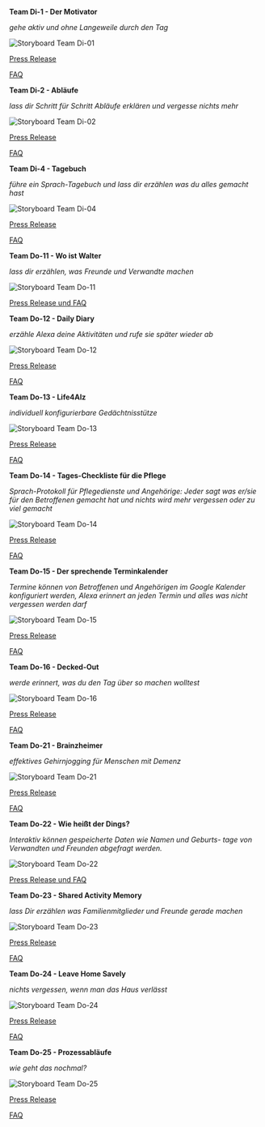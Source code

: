 
**Team Di-1 - Der Motivator**

*gehe aktiv und ohne Langeweile durch den Tag*

![Storyboard Team Di-01](swe-Di-01/Documents_Storyboard.png)

[Press Release](swe-Di-01/Documents_Press_Release.pdf)

[FAQ](swe-Di-01/Documents_FAQ.pdf)

**Team Di-2 - Abläufe**

*lass dir Schritt für Schritt Abläufe erklären und vergesse nichts mehr*

![Storyboard Team Di-02](swe-Di-02/Documents_Storyboard.jpg)

[Press Release](swe-Di-02/PR.pdf)

[FAQ](swe-Di-02/FAQ.pdf)

**Team Di-4 - Tagebuch**

*führe ein Sprach-Tagebuch und lass dir erzählen was du alles gemacht hast*

![Storyboard Team Di-04](swe-Di-04/Storyboard.png)

[Press Release](swe-Di-04/PR.pdf)

[FAQ](swe-Di-04/FAQ.pdf)

**Team Do-11 - Wo ist Walter**

*lass dir erzählen, was Freunde und Verwandte machen*

![Storyboard Team Do-11](swe-Do-11/Storyboard.PNG)

[Press Release und FAQ](swe-Do-11/PressRelease_FAQ.pdf)


**Team Do-12 - Daily Diary**

*erzähle Alexa deine Aktivitäten und rufe sie später wieder ab*

![Storyboard Team Do-12](swe-Do-12/Storyboard.JPG)

[Press Release](swe-Do-12/PR.pdf)

[FAQ](swe-Do-12/FAQ_Daily_Diary.pdf)

**Team Do-13 - Life4Alz**

*individuell konfigurierbare Gedächtnisstütze*

![Storyboard Team Do-13](swe-Do-13/Storyboard.jpeg)

[Press Release](swe-Do-13/PR.pdf)

[FAQ](swe-Do-13/FAQ.pdf)

**Team Do-14 - Tages-Checkliste für die Pflege**

*Sprach-Protokoll für Pflegedienste und Angehörige: Jeder sagt was er/sie für den Betroffenen gemacht hat und nichts wird mehr vergessen oder zu viel gemacht*

![Storyboard Team Do-14](swe-Do-14/Storyboard.PNG)

[Press Release](swe-Do-14/PR.pdf)

[FAQ](swe-Do-14/FAQ.pdf)

**Team Do-15 - Der sprechende Terminkalender**

*Termine können von Betroffenen und Angehörigen im Google Kalender konfiguriert werden, Alexa erinnert an jeden Termin und alles was nicht vergessen werden darf*

![Storyboard Team Do-15](swe-Do-15/Storyboard.png)

[Press Release](swe-Do-15/PR.pdf)

[FAQ](swe-Do-15/FAQ.pdf)

**Team Do-16 - Decked-Out**

*werde erinnert, was du den Tag über so machen wolltest*

![Storyboard Team Do-16](swe-Do-16/Storyboard.jpg)

[Press Release](swe-Do-16/PR.pdf)

[FAQ](swe-Do-16/FAQ.pdf)

**Team Do-21 - Brainzheimer**

*effektives Gehirnjogging für Menschen mit Demenz*

![Storyboard Team Do-21](swe-Do-21/Storyboard.png)

[Press Release](swe-Do-21/PR.pdf)

[FAQ](swe-Do-21/FAQ.pdf)

**Team Do-22 - Wie heißt der Dings?**

*Interaktiv können gespeicherte Daten wie Namen und Geburts-
tage von Verwandten und Freunden abgefragt werden.*

![Storyboard Team Do-22](swe-Do-22/Storyboard.png)

[Press Release und FAQ](swe-Do-22/PR_FAQ.pdf)

 
**Team Do-23 - Shared Activity Memory**

*lass Dir erzählen was Familienmitglieder und Freunde gerade machen*

![Storyboard Team Do-23](swe-Do-23/Documents_Storyboard_AlexaSkill.png)

[Press Release](swe-Do-23/PR.pdf)

[FAQ](swe-Do-23/Documents_FAQ.pdf)

**Team Do-24 - Leave Home Savely**

*nichts vergessen, wenn man das Haus verlässt*

![Storyboard Team Do-24](swe-Do-24/Storyboard.PNG)

[Press Release](swe-Do-24/PR.pdf)

[FAQ](swe-Do-24/FAQ.pdf)


**Team Do-25 - Prozessabläufe**

*wie geht das nochmal?*

![Storyboard Team Do-25](swe-Do-25/Storyboard.jpg)

[Press Release](swe-Do-25/PR.pdf)

[FAQ](swe-Do-25/FAQ.pdf)
